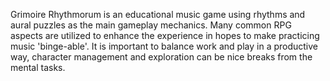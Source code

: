 Grimoire Rhythmorum is an educational music game using rhythms and aural puzzles as the main gameplay mechanics. Many common RPG aspects are utilized to enhance the experience in hopes to make practicing music 'binge-able'. It is important to balance work and play in a productive way, character management and exploration can be nice breaks from the mental tasks.


